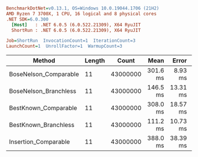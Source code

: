 ``` ini

BenchmarkDotNet=v0.13.1, OS=Windows 10.0.19044.1706 (21H2)
AMD Ryzen 7 3700X, 1 CPU, 16 logical and 8 physical cores
.NET SDK=6.0.300
  [Host]   : .NET 6.0.5 (6.0.522.21309), X64 RyuJIT
  ShortRun : .NET 6.0.5 (6.0.522.21309), X64 RyuJIT

Job=ShortRun  InvocationCount=1  IterationCount=3  
LaunchCount=1  UnrollFactor=1  WarmupCount=3  

```
|                Method | Length |    Count |     Mean |    Error |  StdDev |
|---------------------- |------- |--------- |---------:|---------:|--------:|
| BoseNelson_Comparable |     11 | 43000000 | 301.6 ms |  8.93 ms | 0.49 ms |
| BoseNelson_Branchless |     11 | 43000000 | 146.5 ms | 13.31 ms | 0.73 ms |
|  BestKnown_Comparable |     11 | 43000000 | 308.0 ms | 18.57 ms | 1.02 ms |
|  BestKnown_Branchless |     11 | 43000000 | 111.2 ms | 10.73 ms | 0.59 ms |
|  Insertion_Comparable |     11 | 43000000 | 388.0 ms | 38.39 ms | 2.10 ms |
